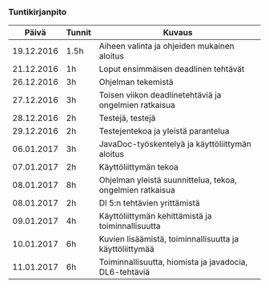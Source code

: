 ### Tuntikirjanpito
Päivä | Tunnit | Kuvaus
--------------- | ----- | ------
19.12.2016 | 1.5h | Aiheen valinta ja ohjeiden mukainen aloitus
21.12.2016 | 1h | Loput ensimmäisen deadlinen tehtävät
26.12.2016 | 3h | Ohjelman tekemistä
27.12.2016 | 3h | Toisen viikon deadlinetehtäviä ja ongelmien ratkaisua
28.12.2016 | 2h | Testejä, testejä
29.12.2016 | 2h | Testejentekoa ja yleistä parantelua
06.01.2017 | 3h | JavaDoc-työskentelyä ja käyttöliittymän aloitus
07.01.2017 | 2h | Käyttöliittymän tekoa
08.01.2017 | 8h | Ohjelman yleistä suunnittelua, tekoa, ongelmien ratkaisua
08.01.2017 | 2h | Dl 5:n tehtävien yrittämistä
09.01.2017 | 4h | Käyttöliittymän kehittämistä ja toiminnallisuutta
10.01.2017 | 6h | Kuvien lisäämistä, toiminnallisuutta ja käyttöliittymää
11.01.2017 | 6h | Toiminnallisuutta, hiomista ja javadocia, DL6-tehtäviä
